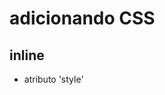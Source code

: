 # adicionando CSS

## inline

* atributo 'style'

## <style>

* tag html que irá conter o css

## <link>

* arquivo css externo

## @import

* arquivo css externo